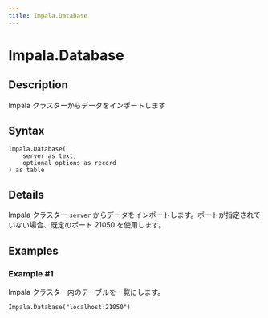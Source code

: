 ```yaml
---
title: Impala.Database
---
```


# Impala.Database


## Description

Impala クラスターからデータをインポートします


## Syntax

```powerquery
Impala.Database(
    server as text,
    optional options as record
) as table
```


## Details

Impala クラスター <code>server</code> からデータをインポートします。ポートが指定されていない場合、既定のポート 21050 を使用します。


## Examples

### Example #1 
Impala クラスター内のテーブルを一覧にします。
```powerquery
Impala.Database("localhost:21050")
```



